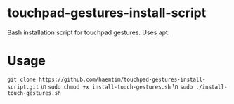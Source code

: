 # touchpad-gestures-install-script
Bash installation script for touchpad gestures. Uses apt.

# Usage

`git clone https://github.com/haemtim/touchpad-gestures-install-script.git` \n
`sudo chmod +x install-touch-gestures.sh` \n
`sudo ./install-touch-gestures.sh`
